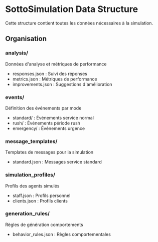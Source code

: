 # SottoSimulation Data Structure

Cette structure contient toutes les données nécessaires à la simulation.

## Organisation

### analysis/
Données d'analyse et métriques de performance
- responses.json : Suivi des réponses
- metrics.json : Métriques de performance
- improvements.json : Suggestions d'amélioration

### events/
Définition des événements par mode
- standard/ : Événements service normal
- rush/ : Événements période rush
- emergency/ : Événements urgence

### message_templates/
Templates de messages pour la simulation
- standard.json : Messages service standard

### simulation_profiles/
Profils des agents simulés
- staff.json : Profils personnel
- clients.json : Profils clients

### generation_rules/
Règles de génération comportements
- behavior_rules.json : Règles comportementales
